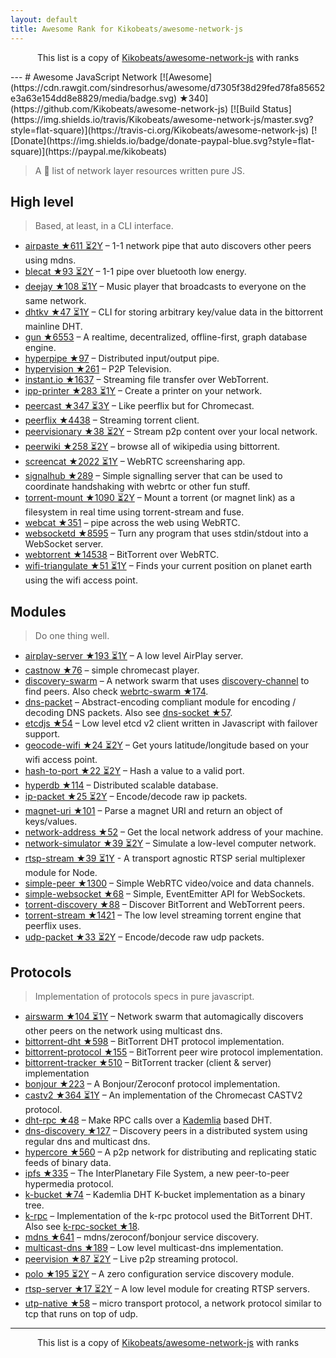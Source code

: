 ```yaml
---
layout: default
title: Awesome Rank for Kikobeats/awesome-network-js
---
```


<p align="center">
	This list is a copy of <a href="https://github.com/Kikobeats/awesome-network-js">Kikobeats/awesome-network-js</a> with ranks
</p>
---
# Awesome JavaScript Network [![Awesome](https://cdn.rawgit.com/sindresorhus/awesome/d7305f38d29fed78fa85652e3a63e154dd8e8829/media/badge.svg) ★340](https://github.com/Kikobeats/awesome-network-js) [![Build Status](https://img.shields.io/travis/Kikobeats/awesome-network-js/master.svg?style=flat-square)](https://travis-ci.org/Kikobeats/awesome-network-js) [![Donate](https://img.shields.io/badge/donate-paypal-blue.svg?style=flat-square)](https://paypal.me/kikobeats)

> A 🎩 list of network layer resources written pure JS.

## High level

> Based, at least, in a CLI interface.

* [airpaste ★611 ⏳2Y](https://github.com/mafintosh/airpaste) – 1-1 network pipe that auto discovers other peers using mdns.
* [blecat ★93 ⏳2Y](https://github.com/mafintosh/blecat) – 1-1 pipe over bluetooth low energy.
* [deejay ★108 ⏳1Y](https://github.com/mafintosh/deejay) – Music player that broadcasts to everyone on the same network.
* [dhtkv ★47 ⏳1Y](https://github.com/maxogden/dhtkv) – CLI for storing arbitrary key/value data in the bittorrent mainline DHT.
* [gun ★6553](https://github.com/amark/gun) – A realtime, decentralized, offline-first, graph database engine.
* [hyperpipe ★97](https://github.com/mafintosh/hyperpipe) – Distributed input/output pipe.
* [hypervision ★261](https://github.com/mafintosh/hypervision) – P2P Television.
* [instant.io ★1637](https://github.com/webtorrent/instant.io) – Streaming file transfer over WebTorrent.
* [ipp-printer ★283 ⏳1Y](https://github.com/watson/ipp-printer) – Create a printer on your network.
* [peercast ★347 ⏳3Y](https://github.com/mafintosh/peercast) – Like peerflix but for Chromecast.
* [peerflix ★4438](https://github.com/mafintosh/peerflix) – Streaming torrent client.
* [peervisionary ★38 ⏳2Y](https://github.com/mafintosh/peervisionary) – Stream p2p content over your local network.
* [peerwiki ★258 ⏳2Y](https://github.com/mafintosh/peerwiki) – browse all of wikipedia using bittorrent.
* [screencat ★2022 ⏳1Y](https://github.com/maxogden/screencat) – WebRTC screensharing app.
* [signalhub ★289](https://github.com/mafintosh/signalhub) – Simple signalling server that can be used to coordinate handshaking with webrtc or other fun stuff.
* [torrent-mount ★1090 ⏳2Y](https://github.com/mafintosh/torrent-mount) – Mount a torrent (or magnet link) as a filesystem in real time using torrent-stream and fuse.
* [webcat ★351](https://github.com/mafintosh/webcat) – pipe across the web using WebRTC.
* [websocketd ★8595](https://github.com/joewalnes/websocketd) – Turn any program that uses stdin/stdout into a WebSocket server.
* [webtorrent ★14538](https://github.com/webtorrent/webtorrent) – BitTorrent over WebRTC.
* [wifi-triangulate ★51 ⏳1Y](https://github.com/watson/wifi-triangulate) – Finds your current position on planet earth using the wifi access point.

## Modules

> Do one thing well.

* [airplay-server ★193 ⏳1Y](https://github.com/watson/airplay-server) – A low level AirPlay server.
* [castnow ★76](https://github.com/xat/chromecast-player) – simple chromecast player.
* [discovery-swarm](https://github.com/mafintosh/discovery-swarm) – A network swarm that uses [discovery-channel](https://github.com/maxogden/discovery-channel) to find peers. Also check [webrtc-swarm ★174](https://github.com/mafintosh/webrtc-swarm).
* [dns-packet](https://github.com/mafintosh/dns-packet) – Abstract-encoding compliant module for encoding / decoding DNS packets. Also see [dns-socket ★57](https://github.com/mafintosh/dns-socket).
* [etcdjs ★54](https://github.com/mafintosh/etcdjs) – Low level etcd v2 client written in Javascript with failover support.
* [geocode-wifi ★24 ⏳2Y](https://github.com/watson/geocode-wifi) – Get yours latitude/longitude based on your wifi access point.
* [hash-to-port ★22 ⏳2Y](https://github.com/mafintosh/hash-to-port) – Hash a value to a valid port.
* [hyperdb ★114](https://github.com/mafintosh/hyperdb) – Distributed scalable database.
* [ip-packet ★25 ⏳2Y](https://github.com/mafintosh/ip-packet) – Encode/decode raw ip packets.
* [magnet-uri ★101](https://github.com/webtorrent/magnet-uri) – Parse a magnet URI and return an object of keys/values.
* [network-address ★52](https://github.com/mafintosh/network-address) – Get the local network address of your machine.
* [network-simulator ★39 ⏳2Y](https://github.com/substack/network-simulator) – Simulate a low-level computer network.
* [rtsp-stream ★39 ⏳1Y](https://github.com/watson/rtsp-stream) - A transport agnostic RTSP serial multiplexer module for Node.
* [simple-peer ★1300](https://github.com/feross/simple-peer) – Simple WebRTC video/voice and data channels.
* [simple-websocket ★68](https://github.com/feross/simple-websocket) – Simple, EventEmitter API for WebSockets.
* [torrent-discovery ★88](https://github.com/webtorrent/torrent-discovery) – Discover BitTorrent and WebTorrent peers.
* [torrent-stream ★1421](https://github.com/mafintosh/torrent-stream) – The low level streaming torrent engine that peerflix uses.
* [udp-packet ★33 ⏳2Y](https://github.com/substack/udp-packet) – Encode/decode raw udp packets.

## Protocols

> Implementation of protocols specs in pure javascript.

* [airswarm ★104 ⏳1Y](https://github.com/mafintosh/airswarm) – Network swarm that automagically discovers other peers on the network using multicast dns.
* [bittorrent-dht ★598](https://github.com/webtorrent/bittorrent-dht) – BitTorrent DHT protocol implementation.
* [bittorrent-protocol ★155](https://github.com/webtorrent/bittorrent-protocol) – BitTorrent peer wire protocol implementation.
* [bittorrent-tracker ★510](https://github.com/webtorrent/bittorrent-tracker) – BitTorrent tracker (client & server) implementation
* [bonjour ★223](https://github.com/watson/bonjour) – A Bonjour/Zeroconf protocol implementation.
* [castv2 ★364 ⏳1Y](https://github.com/thibauts/node-castv2) – An implementation of the Chromecast CASTV2 protocol.
* [dht-rpc ★48](https://github.com/mafintosh/dht-rpc) – Make RPC calls over a [Kademlia](https://pdos.csail.mit.edu/~petar/papers/maymounkov-kademlia-lncs.pdf) based DHT.
* [dns-discovery ★127](https://github.com/mafintosh/dns-discovery) – Discovery peers in a distributed system using regular dns and multicast dns.
* [hypercore ★560](https://github.com/mafintosh/hypercore) – A p2p network for distributing and replicating static feeds of binary data.
* [ipfs ★335](https://github.com/ipfs/js-ipfs-api) – The InterPlanetary File System, a new peer-to-peer hypermedia protocol.
* [k-bucket ★74](https://github.com/tristanls/k-bucket) – Kademlia DHT K-bucket implementation as a binary tree.
* [k-rpc](https://github.com/mafintosh/k-rpc) – Implementation of the k-rpc protocol used the BitTorrent DHT. Also see [k-rpc-socket ★18](https://github.com/mafintosh/k-rpc-socket).
* [mdns ★641](https://github.com/agnat/node_mdns) – mdns/zeroconf/bonjour service discovery.
* [multicast-dns ★189](https://github.com/mafintosh/multicast-dns) – Low level multicast-dns implementation.
* [peervision ★87 ⏳2Y](https://github.com/mafintosh/peervision) – Live p2p streaming protocol.
* [polo ★195 ⏳2Y](https://github.com/mafintosh/polo) – A zero configuration service discovery module.
* [rtsp-server ★17 ⏳2Y](https://github.com/watson/rtsp-server) – A low level module for creating RTSP servers.
* [utp-native ★58](https://github.com/mafintosh/utp-native) – micro transport protocol, a network protocol similar to tcp that runs on top of udp.
---
<p align="center">
	This list is a copy of <a href="https://github.com/Kikobeats/awesome-network-js">Kikobeats/awesome-network-js</a> with ranks
</p>
